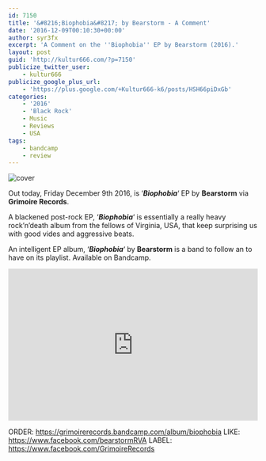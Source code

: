```yaml
---
id: 7150
title: '&#8216;Biophobia&#8217; by Bearstorm - A Comment'
date: '2016-12-09T00:10:30+00:00'
author: syr3fx
excerpt: 'A Comment on the ''Biophobia'' EP by Bearstorm (2016).'
layout: post
guid: 'http://kultur666.com/?p=7150'
publicize_twitter_user:
    - kultur666
publicize_google_plus_url:
    - 'https://plus.google.com/+Kultur666-k6/posts/HSH66piDxGb'
categories:
    - '2016'
    - 'Black Rock'
    - Music
    - Reviews
    - USA
tags:
    - bandcamp
    - review
---
```


![cover](http://localhost:8080/wp-content/uploads/2016/12/cover.jpg?w=680)

Out today, Friday December 9th 2016, is ‘***Biophobia***‘ EP by **Bearstorm** via **Grimoire Records**.

A blackened post-rock EP, ‘***Biophobia***‘ is essentially a really heavy rock’n’death album from the fellows of Virginia, USA, that keep surprising us with good vides and aggressive beats.

An intelligent EP album, ‘***Biophobia***‘ by **Bearstorm** is a band to follow an to have on its playlist. Available on Bandcamp.

<iframe style="border: 0; width: 100%; height: 307px;" src="https://bandcamp.com/EmbeddedPlayer/album=246047867/size=large/bgcol=333333/linkcol=e99708/tracklist=false/transparent=true/" seamless></iframe>

ORDER: <https://grimoirerecords.bandcamp.com/album/biophobia>
LIKE: <https://www.facebook.com/bearstormRVA>
LABEL: <https://www.facebook.com/GrimoireRecords>